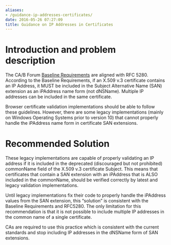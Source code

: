 ```yaml
---
aliases:
- /guidance-ip-addresses-certificates/
date: 2016-05-26 07:27:09
title: Guidance on IP Addresses in Certificates
---
```


# Introduction and problem description

The CA/B Forum [Baseline Requirements][1] are aligned with RFC 5280. According to the Baseline Requirements, if an X.509 v.3 certificate contains an IP Address, it MUST be included in the Subject Alternative Name (SAN) extension as an iPAddress name form (not dNSName). Multiple IP addresses can be included in the same certificate.

Browser certificate validation implementations should be able to follow these guidelines. However, there are some legacy implementations (mainly on Windows Operating Systems prior to version 10) that cannot properly handle the iPAddress name form in certificate SAN extensions.

# Recommended Solution

These legacy implementations are capable of properly validating an IP address if it is included in the deprecated (discouraged but not prohibited) commonName field of the X.509 v.3 certificate Subject. This means that certificates that contain a SAN extension with an iPAddress that is ALSO included in the commonName, should be verified correctly by latest and legacy validation implementations.

Until legacy implementations fix their code to properly handle the iPAddress values from the SAN extension, this “solution” is consistent with the Baseline Requirements and RFC5280. The only limitation for this recommendation is that it is not possible to include multiple IP addresses in the common name of a single certificate.

CAs are required to use this practice which is consistent with the current standards and stop including IP addresses in the dNSName form of SAN extensions.

[1]: /working-groups/server/baseline-requirements/
